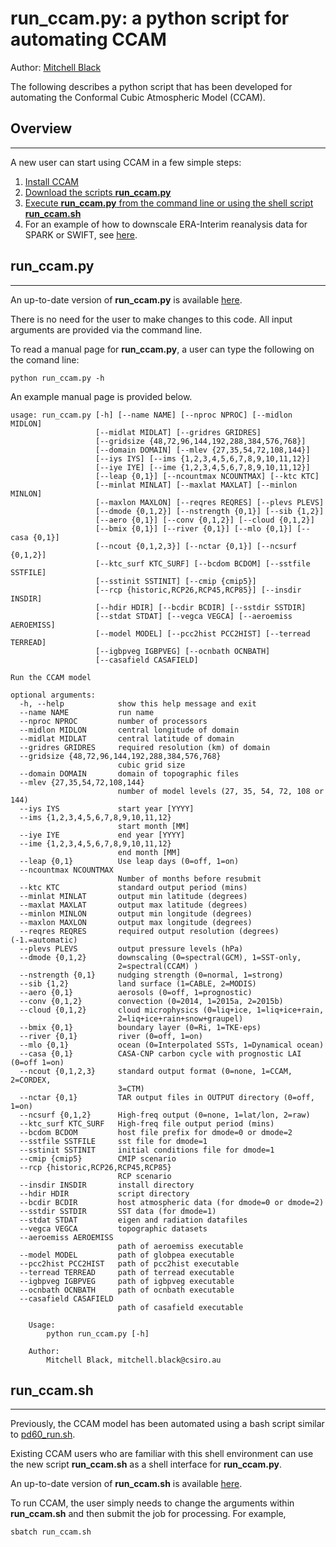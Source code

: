 # **run_ccam.py**: a python script for automating CCAM

Author: [Mitchell Black](mailto:mitchell.black@csiro.au)

The following describes a python script that has been developed for automating the Conformal Cubic Atmospheric Model (CCAM).


## Overview
------

A new user can start using CCAM in a few simple steps:

1. [Install CCAM](https://bitbucket.csiro.au/users/bla375/repos/ccam_code/browse/ccam_install.md)
2. [Download the scripts **run_ccam.py**](https://bitbucket.csiro.au/users/bla375/repos/ccam_code/browse/run_ccam.py)
3. [Execute **run_ccam.py** from the command line or using the shell script **run_ccam.sh**](https://bitbucket.csiro.au/users/bla375/repos/ccam_code/browse/run_ccam.sh)
4. For an example of how to downscale ERA-Interim reanalysis data for SPARK or SWIFT, see [here](https://bitbucket.csiro.au/users/bla375/repos/ccam_code/browse/downscaling_example.md).

## run_ccam.py
------

An up-to-date version of **run_ccam.py** is available [here](https://bitbucket.csiro.au/users/bla375/repos/ccam_code/browse/run_ccam.py).

There is no need for the user to make changes to this code. All input arguments are provided via the command line.

To read a manual page for **run_ccam.py**, a user can type the following on the comand line:

`python run_ccam.py -h`

An example manual page is provided below.

```
usage: run_ccam.py [-h] [--name NAME] [--nproc NPROC] [--midlon MIDLON]
                   [--midlat MIDLAT] [--gridres GRIDRES]
                   [--gridsize {48,72,96,144,192,288,384,576,768}]
                   [--domain DOMAIN] [--mlev {27,35,54,72,108,144}]
                   [--iys IYS] [--ims {1,2,3,4,5,6,7,8,9,10,11,12}]
                   [--iye IYE] [--ime {1,2,3,4,5,6,7,8,9,10,11,12}]
                   [--leap {0,1}] [--ncountmax NCOUNTMAX] [--ktc KTC]
                   [--minlat MINLAT] [--maxlat MAXLAT] [--minlon MINLON]
                   [--maxlon MAXLON] [--reqres REQRES] [--plevs PLEVS]
                   [--dmode {0,1,2}] [--nstrength {0,1}] [--sib {1,2}]
                   [--aero {0,1}] [--conv {0,1,2}] [--cloud {0,1,2}]
                   [--bmix {0,1}] [--river {0,1}] [--mlo {0,1}] [--casa {0,1}]
                   [--ncout {0,1,2,3}] [--nctar {0,1}] [--ncsurf {0,1,2}]
                   [--ktc_surf KTC_SURF] [--bcdom BCDOM] [--sstfile SSTFILE]
                   [--sstinit SSTINIT] [--cmip {cmip5}]
                   [--rcp {historic,RCP26,RCP45,RCP85}] [--insdir INSDIR]
                   [--hdir HDIR] [--bcdir BCDIR] [--sstdir SSTDIR]
                   [--stdat STDAT] [--vegca VEGCA] [--aeroemiss AEROEMISS]
                   [--model MODEL] [--pcc2hist PCC2HIST] [--terread TERREAD]
                   [--igbpveg IGBPVEG] [--ocnbath OCNBATH]
                   [--casafield CASAFIELD]

Run the CCAM model

optional arguments:
  -h, --help            show this help message and exit
  --name NAME           run name
  --nproc NPROC         number of processors
  --midlon MIDLON       central longitude of domain
  --midlat MIDLAT       central latitude of domain
  --gridres GRIDRES     required resolution (km) of domain
  --gridsize {48,72,96,144,192,288,384,576,768}
                        cubic grid size
  --domain DOMAIN       domain of topographic files
  --mlev {27,35,54,72,108,144}
                        number of model levels (27, 35, 54, 72, 108 or 144)
  --iys IYS             start year [YYYY]
  --ims {1,2,3,4,5,6,7,8,9,10,11,12}
                        start month [MM]
  --iye IYE             end year [YYYY]
  --ime {1,2,3,4,5,6,7,8,9,10,11,12}
                        end month [MM]
  --leap {0,1}          Use leap days (0=off, 1=on)
  --ncountmax NCOUNTMAX
                        Number of months before resubmit
  --ktc KTC             standard output period (mins)
  --minlat MINLAT       output min latitude (degrees)
  --maxlat MAXLAT       output max latitude (degrees)
  --minlon MINLON       output min longitude (degrees)
  --maxlon MAXLON       output max longitude (degrees)
  --reqres REQRES       required output resolution (degrees) (-1.=automatic)
  --plevs PLEVS         output pressure levels (hPa)
  --dmode {0,1,2}       downscaling (0=spectral(GCM), 1=SST-only,
                        2=spectral(CCAM) )
  --nstrength {0,1}     nudging strength (0=normal, 1=strong)
  --sib {1,2}           land surface (1=CABLE, 2=MODIS)
  --aero {0,1}          aerosols (0=off, 1=prognostic)
  --conv {0,1,2}        convection (0=2014, 1=2015a, 2=2015b)
  --cloud {0,1,2}       cloud microphysics (0=liq+ice, 1=liq+ice+rain,
                        2=liq+ice+rain+snow+graupel)
  --bmix {0,1}          boundary layer (0=Ri, 1=TKE-eps)
  --river {0,1}         river (0=off, 1=on)
  --mlo {0,1}           ocean (0=Interpolated SSTs, 1=Dynamical ocean)
  --casa {0,1}          CASA-CNP carbon cycle with prognostic LAI (0=off 1=on)
  --ncout {0,1,2,3}     standard output format (0=none, 1=CCAM, 2=CORDEX,
                        3=CTM)
  --nctar {0,1}         TAR output files in OUTPUT directory (0=off, 1=on)
  --ncsurf {0,1,2}      High-freq output (0=none, 1=lat/lon, 2=raw)
  --ktc_surf KTC_SURF   High-freq file output period (mins)
  --bcdom BCDOM         host file prefix for dmode=0 or dmode=2
  --sstfile SSTFILE     sst file for dmode=1
  --sstinit SSTINIT     initial conditions file for dmode=1
  --cmip {cmip5}        CMIP scenario
  --rcp {historic,RCP26,RCP45,RCP85}
                        RCP scenario
  --insdir INSDIR       install directory
  --hdir HDIR           script directory
  --bcdir BCDIR         host atmospheric data (for dmode=0 or dmode=2)
  --sstdir SSTDIR       SST data (for dmode=1)
  --stdat STDAT         eigen and radiation datafiles
  --vegca VEGCA         topographic datasets
  --aeroemiss AEROEMISS
                        path of aeroemiss executable
  --model MODEL         path of globpea executable
  --pcc2hist PCC2HIST   path of pcc2hist executable
  --terread TERREAD     path of terread executable
  --igbpveg IGBPVEG     path of igbpveg executable
  --ocnbath OCNBATH     path of ocnbath executable
  --casafield CASAFIELD
                        path of casafield executable

    Usage:
        python run_ccam.py [-h]

    Author:
        Mitchell Black, mitchell.black@csiro.au
```


## run_ccam.sh
------

Previously, the CCAM model has been automated using a bash script similar to [pd60_run.sh](http://www.hpc.csiro.au/users/244528/ccaminstall/scripts/clim/pd60_run.sh).

Existing CCAM users who are familiar with this shell environment can use the new script **run_ccam.sh** as a shell interface for **run_ccam.py**.

An up-to-date version of **run_ccam.sh** is available [here](https://bitbucket.csiro.au/users/bla375/repos/ccam_code/browse/run_ccam.sh).

To run CCAM, the user simply needs to change the arguments within **run_ccam.sh** and then submit the job for processing. For example,

`sbatch run_ccam.sh`


